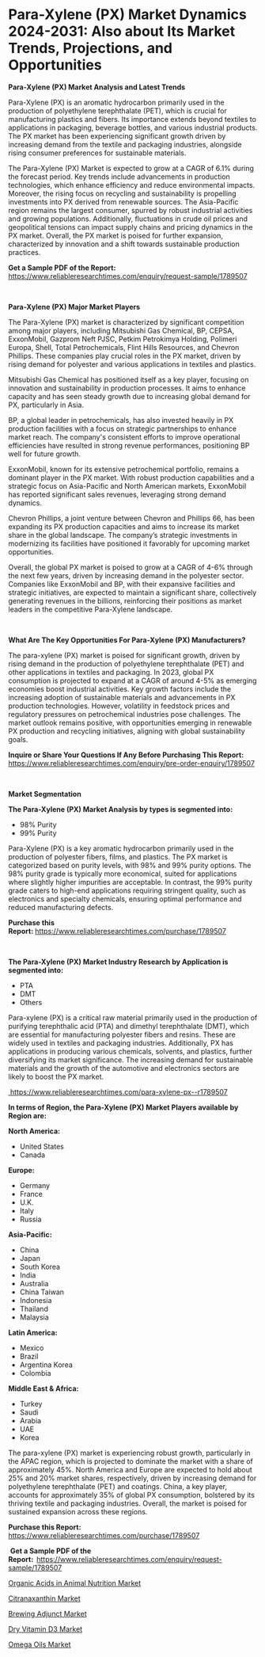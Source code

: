 <p><h1>Para-Xylene (PX) Market Dynamics 2024-2031: Also about Its Market Trends, Projections, and Opportunities</h1></p><p><strong>Para-Xylene (PX) Market Analysis and Latest Trends</strong></p>
<p><p>Para-Xylene (PX) is an aromatic hydrocarbon primarily used in the production of polyethylene terephthalate (PET), which is crucial for manufacturing plastics and fibers. Its importance extends beyond textiles to applications in packaging, beverage bottles, and various industrial products. The PX market has been experiencing significant growth driven by increasing demand from the textile and packaging industries, alongside rising consumer preferences for sustainable materials.</p><p>The Para-Xylene (PX) Market is expected to grow at a CAGR of 6.1% during the forecast period. Key trends include advancements in production technologies, which enhance efficiency and reduce environmental impacts. Moreover, the rising focus on recycling and sustainability is propelling investments into PX derived from renewable sources. The Asia-Pacific region remains the largest consumer, spurred by robust industrial activities and growing populations. Additionally, fluctuations in crude oil prices and geopolitical tensions can impact supply chains and pricing dynamics in the PX market. Overall, the PX market is poised for further expansion, characterized by innovation and a shift towards sustainable production practices.</p></p>
<p><strong>Get a Sample PDF of the Report:&nbsp;</strong> <a href="https://www.reliableresearchtimes.com/enquiry/request-sample/1789507?utm_campaign=1530&utm_medium=2&utm_source=Github&utm_content=ia&utm_term=09102024&utm_id=para-xylene-px">https://www.reliableresearchtimes.com/enquiry/request-sample/1789507</a></p>
<p>&nbsp;</p>
<p><strong>Para-Xylene (PX) Major Market Players</strong></p>
<p><p>The Para-Xylene (PX) market is characterized by significant competition among major players, including Mitsubishi Gas Chemical, BP, CEPSA, ExxonMobil, Gazprom Neft PJSC, Petkim Petrokimya Holding, Polimeri Europa, Shell, Total Petrochemicals, Flint Hills Resources, and Chevron Phillips. These companies play crucial roles in the PX market, driven by rising demand for polyester and various applications in textiles and plastics.</p><p>Mitsubishi Gas Chemical has positioned itself as a key player, focusing on innovation and sustainability in production processes. It aims to enhance capacity and has seen steady growth due to increasing global demand for PX, particularly in Asia.</p><p>BP, a global leader in petrochemicals, has also invested heavily in PX production facilities with a focus on strategic partnerships to enhance market reach. The company's consistent efforts to improve operational efficiencies have resulted in strong revenue performances, positioning BP well for future growth.</p><p>ExxonMobil, known for its extensive petrochemical portfolio, remains a dominant player in the PX market. With robust production capabilities and a strategic focus on Asia-Pacific and North American markets, ExxonMobil has reported significant sales revenues, leveraging strong demand dynamics.</p><p>Chevron Phillips, a joint venture between Chevron and Phillips 66, has been expanding its PX production capacities and aims to increase its market share in the global landscape. The company’s strategic investments in modernizing its facilities have positioned it favorably for upcoming market opportunities.</p><p>Overall, the global PX market is poised to grow at a CAGR of 4-6% through the next few years, driven by increasing demand in the polyester sector. Companies like ExxonMobil and BP, with their expansive facilities and strategic initiatives, are expected to maintain a significant share, collectively generating revenues in the billions, reinforcing their positions as market leaders in the competitive Para-Xylene landscape.</p></p>
<p>&nbsp;</p>
<p><strong>What Are The Key Opportunities For Para-Xylene (PX) Manufacturers?</strong></p>
<p><p>The para-xylene (PX) market is poised for significant growth, driven by rising demand in the production of polyethylene terephthalate (PET) and other applications in textiles and packaging. In 2023, global PX consumption is projected to expand at a CAGR of around 4-5% as emerging economies boost industrial activities. Key growth factors include the increasing adoption of sustainable materials and advancements in PX production technologies. However, volatility in feedstock prices and regulatory pressures on petrochemical industries pose challenges. The market outlook remains positive, with opportunities emerging in renewable PX production and recycling initiatives, aligning with global sustainability goals.</p></p>
<p><strong>Inquire or Share Your Questions If Any Before Purchasing This Report:</strong> <a href="https://www.reliableresearchtimes.com/enquiry/pre-order-enquiry/1789507?utm_campaign=1530&utm_medium=2&utm_source=Github&utm_content=ia&utm_term=09102024&utm_id=para-xylene-px">https://www.reliableresearchtimes.com/enquiry/pre-order-enquiry/1789507</a></p>
<p>&nbsp;</p>
<p><strong>Market Segmentation</strong></p>
<p><strong>The Para-Xylene (PX) Market Analysis by types is segmented into:</strong></p>
<p><ul><li>98% Purity</li><li>99% Purity</li></ul></p>
<p><p>Para-Xylene (PX) is a key aromatic hydrocarbon primarily used in the production of polyester fibers, films, and plastics. The PX market is categorized based on purity levels, with 98% and 99% purity options. The 98% purity grade is typically more economical, suited for applications where slightly higher impurities are acceptable. In contrast, the 99% purity grade caters to high-end applications requiring stringent quality, such as electronics and specialty chemicals, ensuring optimal performance and reduced manufacturing defects.</p></p>
<p><strong>Purchase this Report:&nbsp;</strong><a href="https://www.reliableresearchtimes.com/purchase/1789507?utm_campaign=1530&utm_medium=2&utm_source=Github&utm_content=ia&utm_term=09102024&utm_id=para-xylene-px">https://www.reliableresearchtimes.com/purchase/1789507</a></p>
<p>&nbsp;</p>
<p><strong>The Para-Xylene (PX) Market Industry Research by Application is segmented into:</strong></p>
<p><ul><li>PTA</li><li>DMT</li><li>Others</li></ul></p>
<p><p>Para-xylene (PX) is a critical raw material primarily used in the production of purifying terephthalic acid (PTA) and dimethyl terephthalate (DMT), which are essential for manufacturing polyester fibers and resins. These are widely used in textiles and packaging industries. Additionally, PX has applications in producing various chemicals, solvents, and plastics, further diversifying its market significance. The increasing demand for sustainable materials and the growth of the automotive and electronics sectors are likely to boost the PX market.</p></p>
<p><a href="https://www.reliableresearchtimes.com/para-xylene-px--r1789507?utm_campaign=1530&utm_medium=2&utm_source=Github&utm_content=ia&utm_term=09102024&utm_id=para-xylene-px">&nbsp;https://www.reliableresearchtimes.com/para-xylene-px--r1789507</a></p>
<p><strong>In terms of Region, the Para-Xylene (PX) Market Players available by Region are:</strong></p>
<p>
    <p> <strong> North America: </strong>
        <ul>
            <li>United States</li>
            <li>Canada</li>
        </ul>
        </p> 
    <p> <strong> Europe: </strong>
        <ul>
            <li>Germany</li>
            <li>France</li>
            <li>U.K.</li>
            <li>Italy</li>
            <li>Russia</li>
        </ul>
        </p> 
    <p> <strong> Asia-Pacific: </strong>
        <ul>
            <li>China</li>
            <li>Japan</li>
            <li>South Korea</li>
            <li>India</li>
            <li>Australia</li>
            <li>China Taiwan</li>
            <li>Indonesia</li>
            <li>Thailand</li>
            <li>Malaysia</li>
        </ul>
        </p> 
    <p> <strong> Latin America: </strong>
        <ul>
            <li>Mexico</li>
            <li>Brazil</li>
            <li>Argentina Korea</li>
            <li>Colombia</li>
        </ul>
        </p> 
    <p> <strong> Middle East & Africa: </strong>
        <ul>
            <li>Turkey</li>
            <li>Saudi</li>
            <li>Arabia</li>
            <li>UAE</li>
            <li>Korea</li>
        </ul>
    </p>
    </p>
<p><p>The para-xylene (PX) market is experiencing robust growth, particularly in the APAC region, which is projected to dominate the market with a share of approximately 45%. North America and Europe are expected to hold about 25% and 20% market shares, respectively, driven by increasing demand for polyethylene terephthalate (PET) and coatings. China, a key player, accounts for approximately 35% of global PX consumption, bolstered by its thriving textile and packaging industries. Overall, the market is poised for sustained expansion across these regions.</p></p>
<p><strong>Purchase this Report: </strong><a href="https://www.reliableresearchtimes.com/purchase/1789507?utm_campaign=1530&utm_medium=2&utm_source=Github&utm_content=ia&utm_term=09102024&utm_id=para-xylene-px">https://www.reliableresearchtimes.com/purchase/1789507</a></p>
<p>&nbsp;<strong>Get a Sample PDF of the Report:&nbsp;&nbsp;</strong><a href="https://www.reliableresearchtimes.com/enquiry/request-sample/1789507?utm_campaign=1530&utm_medium=2&utm_source=Github&utm_content=ia&utm_term=09102024&utm_id=para-xylene-px">https://www.reliableresearchtimes.com/enquiry/request-sample/1789507</a></p>
<p><strong></strong></p>
<p><p><a href="https://www.linkedin.com/pulse/competitive-intelligence-organic-acids-animal-nutrition-ntssf?utm_campaign=1530&utm_medium=2&utm_source=Github&utm_content=ia&utm_term=09102024&utm_id=para-xylene-px">Organic Acids in Animal Nutrition Market</a></p><p><a href="https://www.linkedin.com/pulse/analyzing-global-citranaxanthin-market-growth-prospects-mcp1f?utm_campaign=1530&utm_medium=2&utm_source=Github&utm_content=ia&utm_term=09102024&utm_id=para-xylene-px">Citranaxanthin Market</a></p><p><a href="https://issuu.com/reportprime-2/docs/brewing-adjunct-market-size-2030.pp_70dde31c3e97b9?utm_campaign=1530&utm_medium=2&utm_source=Github&utm_content=ia&utm_term=09102024&utm_id=para-xylene-px">Brewing Adjunct Market</a></p><p><a href="https://www.linkedin.com/pulse/strategic-roadmap-success-global-dry-vitamin-d3-market-analysis-n4dgf?utm_campaign=1530&utm_medium=2&utm_source=Github&utm_content=ia&utm_term=09102024&utm_id=para-xylene-px">Dry Vitamin D3 Market</a></p><p><a href="https://www.linkedin.com/pulse/surfing-omega-oils-wave-riding-market-currents-2031-approacht-gcpjf?utm_campaign=1530&utm_medium=2&utm_source=Github&utm_content=ia&utm_term=09102024&utm_id=para-xylene-px">Omega Oils Market</a></p></p>